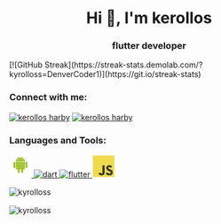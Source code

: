 <h1 align="center">Hi 👋, I'm kerollos</h1>
<h3 align="center">flutter developer</h3>
[![GitHub Streak](https://streak-stats.demolab.com/?kyrolloss=DenverCoder1)](https://git.io/streak-stats)
<h3 align="left">Connect with me:</h3>
<p align="left">
<a href="https://linkedin.com/in/kerollos harby" target="blank"><img align="center" src="https://raw.githubusercontent.com/rahuldkjain/github-profile-readme-generator/master/src/images/icons/Social/linked-in-alt.svg" alt="kerollos harby" height="30" width="40" /></a>
<a href="https://fb.com/kerollos harby" target="blank"><img align="center" src="https://raw.githubusercontent.com/rahuldkjain/github-profile-readme-generator/master/src/images/icons/Social/facebook.svg" alt="kerollos harby" height="30" width="40" /></a>
</p>

<h3 align="left">Languages and Tools:</h3>
<p align="left"> <a href="https://developer.android.com" target="_blank" rel="noreferrer"> <img src="https://raw.githubusercontent.com/devicons/devicon/master/icons/android/android-original-wordmark.svg" alt="android" width="40" height="40"/> </a> <a href="https://dart.dev" target="_blank" rel="noreferrer"> <img src="https://www.vectorlogo.zone/logos/dartlang/dartlang-icon.svg" alt="dart" width="40" height="40"/> </a> <a href="https://flutter.dev" target="_blank" rel="noreferrer"> <img src="https://www.vectorlogo.zone/logos/flutterio/flutterio-icon.svg" alt="flutter" width="40" height="40"/> </a> <a href="https://developer.mozilla.org/en-US/docs/Web/JavaScript" target="_blank" rel="noreferrer"> <img src="https://raw.githubusercontent.com/devicons/devicon/master/icons/javascript/javascript-original.svg" alt="javascript" width="40" height="40"/> </a> </p>

<p><img align="center" src="https://github-readme-stats.vercel.app/api/top-langs?username=kyrolloss&show_icons=true&locale=en&layout=compact" alt="kyrolloss" /></p>

<p><img align="center" src="https://github-readme-streak-stats.herokuapp.com/?user=kyrolloss&" alt="kyrolloss" /></p>
